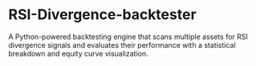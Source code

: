 # RSI-Divergence-backtester
A Python-powered backtesting engine that scans multiple assets for RSI divergence signals and evaluates their performance with a statistical breakdown and equity curve visualization.
